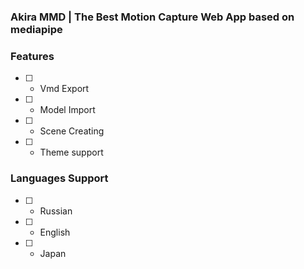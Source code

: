 ### Akira MMD | The Best Motion Capture Web App based on mediapipe
### Features
- [ ] - Vmd Export
- [ ] - Model Import
- [ ] - Scene Creating
- [ ] - Theme support
### Languages Support
- [ ] - Russian
- [ ] - English
- [ ] - Japan
